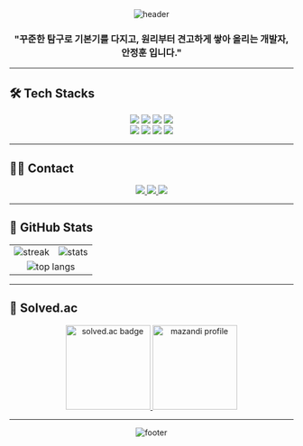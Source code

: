 <div align="center">

<!-- header: 높이 축소 & 색상 통일 -->
<img src="https://capsule-render.vercel.app/api?type=waving&height=90&section=header&fontColor=FFFFFF&theme=cobalt" alt="header"/>

<h3>"꾸준한 탐구로 기본기를 다지고, 원리부터 견고하게 쌓아 올리는 개발자, <b>안정훈</b> 입니다."</h3>

</div>

---

## 🛠️ Tech Stacks
<div align="center">

<!-- 배지 크기와 여백 통일: for-the-badge 유지, 행·열 정리 -->
<img src="https://img.shields.io/badge/HTML5-E34F26?style=for-the-badge&logo=HTML5&logoColor=white" />
<img src="https://img.shields.io/badge/CSS3-1572B6?style=for-the-badge&logo=CSS3&logoColor=white" />
<img src="https://img.shields.io/badge/Javascript-F7DF1E?style=for-the-badge&logo=Javascript&logoColor=black" />
<img src="https://img.shields.io/badge/Java-007396?style=for-the-badge&logo=openjdk&logoColor=white" />
<br/>
<img src="https://img.shields.io/badge/SpringBoot-6DB33F?style=for-the-badge&logo=SpringBoot&logoColor=white" />
<img src="https://img.shields.io/badge/React-61DAFB?style=for-the-badge&logo=React&logoColor=0A0A0A" />
<img src="https://img.shields.io/badge/MySQL-4479A1?style=for-the-badge&logo=MySQL&logoColor=white" />
<img src="https://img.shields.io/badge/IntelliJ%20IDEA-000000?style=for-the-badge&logo=intellijidea&logoColor=white" />

</div>

---

## 🧑‍💻 Contact
<div align="center">

<a href="https://velog.io/@jeonghoonahn/posts">
  <img src="https://img.shields.io/badge/Velog-20C997?style=for-the-badge&logo=Velog&logoColor=white" />
</a>
<a href="mailto:jeonghoonahn0510@gmail.com">
  <img src="https://img.shields.io/badge/Gmail-EA4335?style=for-the-badge&logo=Gmail&logoColor=white" />
</a>
<a href="https://github.com/JeonghoonAHN0510">
  <img src="https://img.shields.io/badge/GitHub-181717?style=for-the-badge&logo=GitHub&logoColor=white" />
</a>

</div>

---

## 🏅 GitHub Stats
<!-- 2열 그리드: 표 대신 테이블을 사용해 자연스러운 사이즈 제어 -->
<table align="center">
  <tr>
    <td align="center">
      <!-- Streak: radius/테두리 통일 -->
      <img src="https://streak-stats.demolab.com?user=jeonghoonAHN0510&locale=en&mode=daily&theme=dracula&hide_border=false&border_radius=5&order=3" alt="streak"/>
    </td>
    <td align="center">
      <!-- 종합 통계: 아이콘 표시, 테마 통일 -->
      <img src="https://github-readme-stats.vercel.app/api?username=JeonghoonAHN0510&show_icons=true&theme=radical" alt="stats"/>
    </td>
  </tr>
  <tr>
    <td colspan="2" align="center">
      <!-- Top Langs: compact, width 살짝 축소 -->
      <img src="https://github-readme-stats.vercel.app/api/top-langs?username=jeonghoonAHN0510&locale=en&hide_title=false&layout=compact&card_width=320&langs_count=5&theme=dracula&hide_border=false&order=2" alt="top langs"/>
    </td>
  </tr>
</table>

---

## 🌱 Solved.ac
<div align="center">

<!-- 뱃지 높이 균형: width 지정으로 과도한 폭 방지 -->
<a href="https://solved.ac/JeonghoonAHN0510">
  <img src="http://mazassumnida.wtf/api/generate_badge?boj=JeonghoonAHN0510" alt="solved.ac badge" height="150"/>
</a>
<img src="http://mazandi.herokuapp.com/api?handle=JeonghoonAHN0510&theme=warm" alt="mazandi profile" height="150"/>

</div>

---

<div align="center">

<!-- footer: 높이 축소 & 색상 통일 -->
<img src="https://capsule-render.vercel.app/api?type=waving&height=90&section=footer&fontColor=FFFFFF&theme=cobalt" alt="footer"/>

</div>

